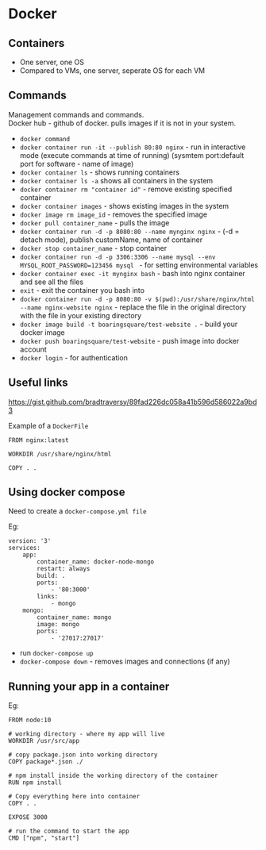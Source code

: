 # Docker

## Containers
- One server, one OS
- Compared to VMs, one server, seperate OS for each VM

## Commands
Management commands and commands.<br/>
Docker hub - github of docker. pulls images if it is not in your system. 

- `docker command`
- `docker container run -it --publish 80:80 nginx` - run in interactive mode (execute commands at time of running) (sysmtem port:default port for software - name of image)
- `docker container ls` - shows running containers
- `docker container ls -a` shows all containers in the system
- `docker container rm "container id"` - remove existing specified container
- `docker container images` - shows existing images in the system
- `docker image rm image_id` - removes the specified image
- `docker pull container_name` - pulls the image
- `docker container run -d -p 8080:80 --name mynginx nginx` - (-d = detach mode), publish customName, name of container
- `docker stop container_name` - stop container
- `docker container run -d -p 3306:3306 --name mysql --env MYSQL_ROOT_PASSWORD=123456 mysql ` - for setting environmental variables
- `docker container exec -it mynginx bash` - bash into nginx container and see all the files
- `exit` - exit the container you bash into
- `docker container run -d -p 8080:80 -v $(pwd):/usr/share/nginx/html --name nginx-website nginx` - replace the file in the original directory with the file in your existing directory
- `docker image build -t boaringsquare/test-website .` - build your docker image
- `docker push boaringsquare/test-website` - push image into docker account
- `docker login` - for authentication 

## Useful links

https://gist.github.com/bradtraversy/89fad226dc058a41b596d586022a9bd3

Example of a `DockerFile`

```
FROM nginx:latest

WORKDIR /usr/share/nginx/html

COPY . .
```

## Using docker compose

Need to create a `docker-compose.yml file`

Eg:

```
version: '3'
services:
    app:
        container_name: docker-node-mongo
        restart: always
        build: .
        ports:
            - '80:3000'
        links:
            - mongo
    mongo:
        container_name: mongo
        image: mongo
        ports:
            - '27017:27017'
```

- run `docker-compose up`
- `docker-compose down` - removes images and connections (if any)

## Running your app in a container

Eg:

```
FROM node:10

# working directory - where my app will live
WORKDIR /usr/src/app

# copy package.json into working directory
COPY package*.json ./ 

# npm install inside the working directory of the container
RUN npm install

# Copy everything here into container
COPY . .

EXPOSE 3000

# run the command to start the app
CMD ["npm", "start"]
```
